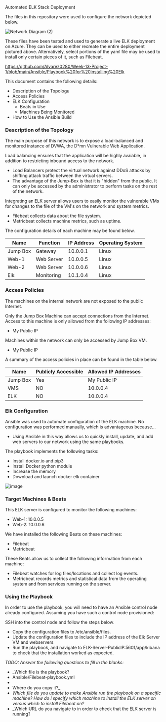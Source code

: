 Automated ELK Stack Deployment

The files in this repository were used to configure the network depicted below.

![Network Diagram (2)](https://user-images.githubusercontent.com/84087947/137778822-56bd6f55-dea8-42e6-91f9-83668ab24615.png)


These files have been tested and used to generate a live ELK deployment on Azure. They can be used to either recreate the entire deployment pictured above. Alternatively, select portions of the yaml file may be used to install only certain pieces of it, such as Filebeat.

  https://github.com/Alvarez0280/Week-13-Project-1/blob/main/Ansible/Playbook%20for%20installing%20Elk

This document contains the following details:
- Description of the Topologu
- Access Policies
- ELK Configuration
  - Beats in Use
  - Machines Being Monitored
- How to Use the Ansible Build


### Description of the Topology

The main purpose of this network is to expose a load-balanced and monitored instance of DVWA, the D*mn Vulnerable Web Application.

Load balancing ensures that the application will be highly avaiable, in addition to restricting inbound access to the network.

- Load Balancers protect the virtual network against DDoS attacks by shifting attack traffic between the virtual servers.
- The advantage of the Jump-Box is that it is "hidden" from the public. It can only be accessed by the administrator to perform tasks on the rest of the network.

Integrating an ELK server allows users to easily monitor the vulnerable VMs for changes to the file of the VM's on the network and system metrics.

- Filebeat collects data about the file system.
- Metricbeat collects machine metrics, such as uptime.


The configuration details of each machine may be found below.

| Name      | Function   | IP Address | Operating System |
|-----------|------------|------------|------------------|
| Jump Box  | Gateway    | 10.0.0.1   | Linux            |
| Web-1     | Web Server | 10.0.0.5   | Linux            |
| Web-2     | Web Server | 10.0.0.6   | Linux            |
| Elk       | Monitoring | 10.1.0.4   | Linux            |

### Access Policies

The machines on the internal network are not exposed to the public Internet. 

Only the Jump Box Machine can accept connections from the Internet. Access to this machine is only allowed from the following IP addresses:
- My Public IP

Machines within the network can only be accessed by Jump Box VM.
- My Public IP

A summary of the access policies in place can be found in the table below.

| Name     | Publicly Accessible | Allowed IP Addresses |
|----------|---------------------|----------------------|
| Jump Box | Yes                 | My Public IP         |
| VMS      | NO                  | 10.0.0.4             |
| ELK      | NO                  | 10.0.0.4             |

### Elk Configuration

Ansible was used to automate configuration of the ELK machine. No configuration was performed manually, which is advantageous because...
- Using Ansible in this way allows us to quickly install, update, and add web servers to our network using the same playbooks.

The playbook implements the following tasks:
- Install docker.io and pip3
- Install Docker python module
- Increase the memory
- Download and launch docker elk container

![image](https://user-images.githubusercontent.com/84087947/138614873-7e061d70-3b5d-4d5b-b4cf-85cf733a0960.png)


### Target Machines & Beats
This ELK server is configured to monitor the following machines:
- Web-1: 10.0.0.5
- Web-2: 10.0.0.6

We have installed the following Beats on these machines:
- Filebeat
- Metricbeat

These Beats allow us to collect the following information from each machine:
- Filebeat watches for log files/locations and collect log events.
- Metricbeat records metrics and statistical data from the operating system and from services running on the server.

### Using the Playbook
In order to use the playbook, you will need to have an Ansible control node already configured. Assuming you have such a control node provisioned: 

SSH into the control node and follow the steps below:
- Copy the configuration files to /etc/ansible/files.
- Update the configuration files to include the IP address of the Elk Server VM and webservers
- Run the playbook, and navigate to ELK-Server-PublicIP:5601/app/kibana to check that the installation worked as expected.

_TODO: Answer the following questions to fill in the blanks:_
- _Which file is the playbook? 
- Ansible/Filebeat-playbook.yml
- 
- Where do you copy it?_
- _Which file do you update to make Ansible run the playbook on a specific machine? How do I specify which machine to install the ELK server on versus which to install Filebeat on?_
- _Which URL do you navigate to in order to check that the ELK server is running?
